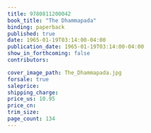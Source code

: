 ```yaml
---
title: 9780811200042
book_title: "The Dhammapada"
binding: paperback
published: true
date: 1965-01-19T03:14:00-04:00
publication_date: 1965-01-19T03:14:00-04:00
show_in_forthcoming: false
contributors:

cover_image_path: The_Dhammapada.jpg
forsale: true
saleprice:
shipping_charge:
price_us: 10.95
price_cn:
trim_size:
page_count: 134
---
```


